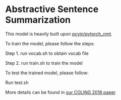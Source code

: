 # Abstractive Sentence Summarization

This model is heavily built upon [pcyin/pytorch\_nmt](https://github.com/pcyin/pytorch_nmt).

To train the model, please follow the steps:

  Step 1. run vocab.sh to obtain vocab file
  
  Step 2. run train.sh to train the model

To test the trained model, please follow:

  Run test.sh

More details can be found in [our COLING 2018 paper](https://aclanthology.coli.uni-saarland.de/events/coling-2018/xxx)
